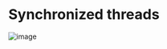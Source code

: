 # Synchronized threads


![image](https://github.com/Cherkani/Threads_JAVA_PingPong/assets/124716884/ab7ca10b-ab24-46f2-80e5-dbcbf75d173b)
